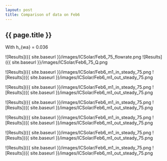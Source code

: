 ```yaml
---
layout: post
title: Comparison of data on Feb6
---
```

{{ page.title }}
-----------------
With h_{wa} = 0.036

![Results]({{ site.baseurl }}/images/ICSolar/Feb6_75_flowrate.png ![Results]({{ site.baseurl }}/images/ICSolar/Feb6_75_Q.png

![Results]({{ site.baseurl }}/images/ICSolar/Feb6_m1_in_steady_75.png ![Results]({{ site.baseurl }}/images/ICSolar/Feb6_m1_out_steady_75.png

![Results]({{ site.baseurl }}/images/ICSolar/Feb6_m1_in_steady_75.png ![Results]({{ site.baseurl }}/images/ICSolar/Feb6_m1_out_steady_75.png

![Results]({{ site.baseurl }}/images/ICSolar/Feb6_m1_in_steady_75.png ![Results]({{ site.baseurl }}/images/ICSolar/Feb6_m1_out_steady_75.png

![Results]({{ site.baseurl }}/images/ICSolar/Feb6_m1_in_steady_75.png ![Results]({{ site.baseurl }}/images/ICSolar/Feb6_m1_out_steady_75.png

![Results]({{ site.baseurl }}/images/ICSolar/Feb6_m1_in_steady_75.png ![Results]({{ site.baseurl }}/images/ICSolar/Feb6_m1_out_steady_75.png

![Results]({{ site.baseurl }}/images/ICSolar/Feb6_m1_in_steady_75.png ![Results]({{ site.baseurl }}/images/ICSolar/Feb6_m1_out_steady_75.png


